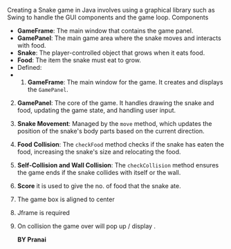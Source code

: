 Creating a Snake game in Java involves using a graphical library such as Swing to handle the GUI components and the game loop.
Components
- **GameFrame**: The main window that contains the game panel.
- **GamePanel**: The main game area where the snake moves and interacts with food.
- **Snake**: The player-controlled object that grows when it eats food.
- **Food**: The item the snake must eat to grow.
- Defined:
- 1. **GameFrame**: The main window for the game. It creates and displays the `GamePanel`.
2. **GamePanel**: The core of the game. It handles drawing the snake and food, updating the game state, and handling user input.
3. **Snake Movement**: Managed by the `move` method, which updates the position of the snake's body parts based on the current direction.
4. **Food Collision**: The `checkFood` method checks if the snake has eaten the food, increasing the snake's size and relocating the food.
5. **Self-Collision and Wall Collision**: The `checkCollision` method ensures the game ends if the snake collides with itself or the wall.

6. **Score** it is used to give the no. of food that the snake ate.
7. The game box is aligned to center
8. Jframe is required
9. On collision the game over will pop up / display .

    **BY Pranai**
